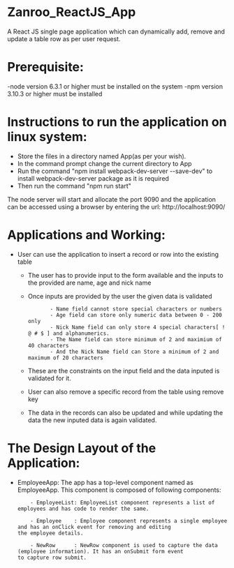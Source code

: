 # Zanroo_ReactJS_App
A React JS single page application which can dynamically add, remove and update a table row as per user request.

# Prerequisite:
-node version 6.3.1 or higher must be installed on the system
-npm version 3.10.3 or higher must be installed 

# Instructions to run the application on linux system:
- Store the files in a directory named App(as per your wish).
- In the command prompt change the current directory to App 
- Run the command "npm install webpack-dev-server --save-dev" to install webpack-dev-server package as it is required
- Then run the command "npm run start"

The node server will start and allocate the port 9090 and the application can be accessed using a browser by entering the
url: http://localhost:9090/

# Applications and Working:
- User can use the application to insert a record or row into the existing table
  - The user has to provide input to the form available and the inputs to the provided are name, age and nick name
  - Once inputs are provided by the user the given data is validated
  
               - Name field cannot store special characters or numbers
               - Age field can store only numeric data between 0 - 200 only
               - Nick Name field can only store 4 special characters[ ! @ # $ ] and alphanumerics.
               - The Name field can store minimum of 2 and maximium of 40 characters
               - And the Nick Name field can Store a minimum of 2 and maximum of 20 characters
    
  - These are the constraints on the input field and the data inputed is validated for it.
  - User can also remove a specific record from the table using remove key
  - The data in the records can also be updated and while updating the data the new inputed data is again validated.
  
# The Design Layout of the Application:
- EmployeeApp: The app has a top-level component named as EmployeeApp. This component is composed of following components:
               
          - EmployeeList: EmployeeList component represents a list of employees and has code to render the same.

          - Employee    : Employee component represents a single employee and has an onClick event for removing and editing                             the employee details.

          - NewRow      : NewRow component is used to capture the data (employee information). It has an onSubmit form event                           to capture row submit.

